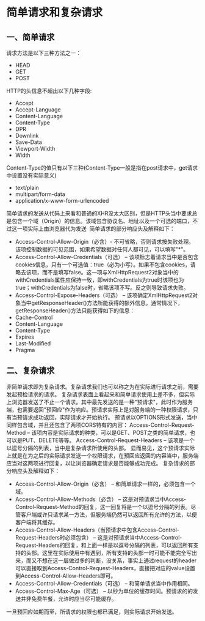 # 简单请求和复杂请求

## 一、简单请求
请求方法是以下三种方法之一：

* HEAD
* GET
* POST

HTTP的头信息不超出以下几种字段:

* Accept
* Accept-Language
* Content-Language
* Content-Type
* DPR
* Downlink
* Save-Data
* Viewport-Width
* Width

Content-Type的值只有以下三种(Content-Type一般是指在post请求中，get请求中设置没有实际意义)

* text/plain
* multipart/form-data
* application/x-www-form-urlencoded

简单请求的发送从代码上来看和普通的XHR没太大区别，但是HTTP头当中要求总是包含一个域（Origin）的信息。该域包含协议名、地址以及一个可选的端口，不过这一项实际上由浏览器代为发送 
简单请求的部分响应头及解释如下：

* Access-Control-Allow-Origin（必含）- 不可省略，否则请求按失败处理。该项控制数据的可见范围，如果希望数据对任何人都可见，可以填写"*"。
* Access-Control-Allow-Credentials（可选） – 该项标志着请求当中是否包含cookies信息，只有一个可选值：true（必为小写）。如果不包含cookies，请略去该项，而不是填写false。这一项与XmlHttpRequest2对象当中的withCredentials属性应保持一致，即withCredentials为true时该项也为true；withCredentials为false时，省略该项不写。反之则导致请求失败。
* Access-Control-Expose-Headers（可选） – 该项确定XmlHttpRequest2对象当中getResponseHeader()方法所能获得的额外信息。通常情况下，getResponseHeader()方法只能获得如下的信息：
* Cache-Control
* Content-Language
* Content-Type
* Expires
* Last-Modified
* Pragma

## 二、复杂请求

非简单请求即为复杂请求。复杂请求我们也可以称之为在实际进行请求之前，需要发起预检请求的请求。
复杂请求表面上看起来和简单请求使用上差不多，但实际上浏览器发送了不止一个请求。其中最先发送的是一种"预请求"，此时作为服务端，也需要返回"预回应"作为响应。预请求实际上是对服务端的一种权限请求，只有当预请求成功返回，实际请求才开始执行。
预请求以OPTIONS形式发送，当中同样包含域，并且还包含了两项CORS特有的内容：
Access-Control-Request-Method – 该项内容是实际请求的种类，可以是GET、POST之类的简单请求，也可以是PUT、DELETE等等。
Access-Control-Request-Headers – 该项是一个以逗号分隔的列表，当中是复杂请求所使用的头部。
显而易见，这个预请求实际上就是在为之后的实际请求发送一个权限请求，在预回应返回的内容当中，服务端应当对这两项进行回复，以让浏览器确定请求是否能够成功完成。
复杂请求的部分响应头及解释如下：

* Access-Control-Allow-Origin（必含） – 和简单请求一样的，必须包含一个域。
* Access-Control-Allow-Methods（必含） – 这是对预请求当中Access-Control-Request-Method的回复，这一回复将是一个以逗号分隔的列表。尽管客户端或许只请求某一方法，但服务端仍然可以返回所有允许的方法，以便客户端将其缓存。
* Access-Control-Allow-Headers（当预请求中包含Access-Control-Request-Headers时必须包含） – 这是对预请求当中Access-Control-Request-Headers的回复，和上面一样是以逗号分隔的列表，可以返回所有支持的头部。这里在实际使用中有遇到，所有支持的头部一时可能不能完全写出来，而又不想在这一层做过多的判断，没关系，事实上通过request的header可以直接取到Access-Control-Request-Headers，直接把对应的value设置到Access-Control-Allow-Headers即可。
* Access-Control-Allow-Credentials（可选） – 和简单请求当中作用相同。
* Access-Control-Max-Age（可选） – 以秒为单位的缓存时间。预请求的的发送并非免费午餐，允许时应当尽可能缓存。

一旦预回应如期而至，所请求的权限也都已满足，则实际请求开始发送。
